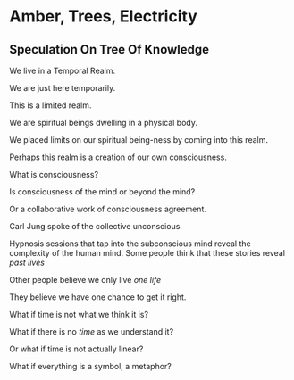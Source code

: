 # Amber, Trees, Electricity
## Speculation On Tree Of Knowledge

We live in a Temporal Realm.

We are just here temporarily.

This is a limited realm.

We are spiritual beings dwelling in a physical body.

We placed limits on our spiritual being-ness by coming into this realm.

Perhaps this realm is a creation of our own consciousness.

What is consciousness?

Is consciousness of the mind or beyond the mind?

Or a collaborative work of consciousness agreement.

Carl Jung spoke of the collective unconscious.

Hypnosis sessions that tap into the subconscious mind reveal the complexity of the human mind. Some people think that these stories reveal *past lives*

Other people believe we only live *one life*

They believe we have one chance to get it right.

What if time is not what we think it is?

What if there is no *time* as we understand it?

Or what if time is not actually linear?

What if everything is a symbol, a metaphor?

